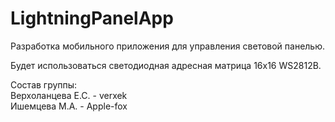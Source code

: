 # LightningPanelApp
Разработка мобильного приложения для управления световой панелью.

Будет использоваться светодиодная адресная матрица 16x16 WS2812B. 

Состав группы:  
Верхоланцева Е.С. - verxek  
Ишемцева М.A. - Apple-fox


